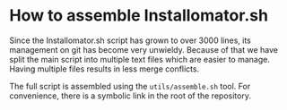 # How to assemble Installomator.sh

Since the Installomator.sh script has grown to over 3000 lines, its management on git has become very unwieldy. Because of that we have split the main script into multiple text files which are easier to manage. Having multiple files results in less merge conflicts.

The full script is assembled using the `utils/assemble.sh` tool. For convenience, there is a symbolic link in the root of the repository.